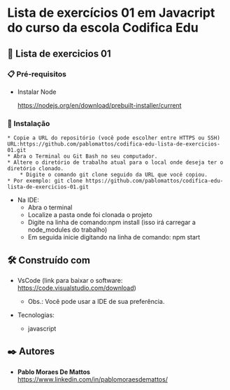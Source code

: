 # Lista de exercícios 01 em Javacript do curso da escola Codifica Edu

## 🚀 Lista de exercicios 01
	
 
### 📋 Pré-requisitos

- Instalar Node 

	https://nodejs.org/en/download/prebuilt-installer/current


### 🔧 Instalação

 	* Copie a URL do repositório (você pode escolher entre HTTPS ou SSH) 
  	URL:https://github.com/pablomattos/codifica-edu-lista-de-exercicios-01.git
	* Abra o Terminal ou Git Bash no seu computador.
	* Altere o diretório de trabalho atual para o local onde deseja ter o diretório clonado.
        * Digite o comando git clone seguido da URL que você copiou. 
	* Por exemplo: git clone https://github.com/pablomattos/codifica-edu-lista-de-exercicios-01.git

  - Na IDE:
      * Abra o terminal
      * Localize a pasta onde foi clonada o projeto
      * Digite na linha de comando:npm install (isso irá carregar a node_modules do trabalho)
      * Em seguida inicie digitando na linha de comando: npm start


## 🛠️ Construído com

- VsCode (link para baixar o software: https://code.visualstudio.com/download)
  	* Obs.: Você pode usar a IDE de sua preferência.

- Tecnologias:
  	* javascript


## ✒️ Autores

* **Pablo Moraes De Mattos** https://www.linkedin.com/in/pablomoraesdemattos/


